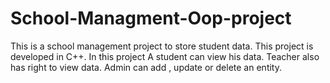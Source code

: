 # School-Managment-Oop-project
This is a school management project to store student data. This project is developed in C++. 
In this project A student can view his data.
Teacher also has right to view data.
Admin can add , update or delete an entity.
